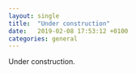 ```yaml
---
layout: single
title:  "Under construction"
date:   2019-02-08 17:53:12 +0100
categories: general
---
```

Under construction.
